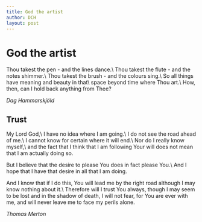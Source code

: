 ```yaml
---
title: God the artist
author: DCH
layout: post
---
```

# God the artist

Thou takest the pen - and the lines dance.\\
Thou takest the flute - and the notes shimmer.\\
Thou takest the brush - and the colours sing.\\
So all things have meaning and beauty in that\\ space beyond time where Thou art.\\
How, then, can I hold back anything from Thee?

*Dag Hammarskjöld*

## Trust 

My Lord God,\\
I have no idea where I am going.\\
I do not see the road ahead of me.\\
I cannot know for certain where it will end.\\
Nor do I really know myself,\\
and the fact that I think that I am following Your will does not mean that I am actually doing so.

But I believe that the desire to please You does in fact please You.\\
And I hope that I have that desire in all that I am doing.

And I know that if I do this, You will lead me by the right road although I may know nothing about it.\\
Therefore will I trust You always, though I may seem to be lost and in the shadow of death,
I will not fear, for You are ever with me, and will never leave me to face my perils alone.

*Thomas Merton*
